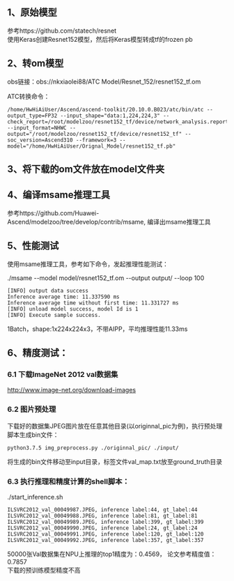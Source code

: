 ## 1、原始模型
参考https://github.com/statech/resnet\
使用Keras创建Resnet152模型，然后将Keras模型转成tf的frozen pb

## 2、转om模型
obs链接：obs://nkxiaolei88/ATC Model/Resnet_152/resnet152_tf.om

ATC转换命令：
```
/home/HwHiAiUser/Ascend/ascend-toolkit/20.10.0.B023/atc/bin/atc --output_type=FP32 --input_shape="data:1,224,224,3" --check_report=/root/modelzoo/resnet152_tf/device/network_analysis.report --input_format=NHWC --output="/root/modelzoo/resnet152_tf/device/resnet152_tf" --soc_version=Ascend310 --framework=3 --model="/home/HwHiAiUser/Orignal_Model/resnet152_tf.pb"
```

## 3、将下载的om文件放在model文件夹

## 4、编译msame推理工具
参考https://github.com/Huawei-Ascend/modelzoo/tree/develop/contrib/msame, 编译出msame推理工具

## 5、性能测试
使用msame推理工具，参考如下命令，发起推理性能测试： 

./msame --model model/resnet152_tf.om --output output/ --loop 100
```
[INFO] output data success
Inference average time: 11.337590 ms
Inference average time without first time: 11.331727 ms
[INFO] unload model success, model Id is 1
[INFO] Execute sample success.
```
1Batch，shape:1x224x224x3，不带AIPP，平均推理性能11.33ms

## 6、精度测试：

### 6.1 下载ImageNet 2012 val数据集
 http://www.image-net.org/download-images

### 6.2 图片预处理
下载好的数据集JPEG图片放在任意其他目录(以originnal_pic为例)，执行预处理脚本生成bin文件：
```
python3.7.5 img_preprocess.py ./originnal_pic/ ./input/
```
将生成的bin文件移动至input目录，标签文件val_map.txt放至ground_truth目录

### 6.3 执行推理和精度计算的shell脚本： 
./start_inference.sh
```
ILSVRC2012_val_00049987.JPEG, inference label:44, gt_label:44
ILSVRC2012_val_00049988.JPEG, inference label:81, gt_label:81
ILSVRC2012_val_00049989.JPEG, inference label:399, gt_label:399
ILSVRC2012_val_00049990.JPEG, inference label:24, gt_label:24
ILSVRC2012_val_00049991.JPEG, inference label:120, gt_label:120
ILSVRC2012_val_00049992.JPEG, inference label:357, gt_label:357
```
50000张Val数据集在NPU上推理的top1精度为：0.4569， 论文参考精度值：0.7857\
下载的预训练模型精度不高